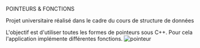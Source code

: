 POINTEURS & FONCTIONS 

Projet universitaire réalisé dans le cadre du cours de structure de données 

L'objectif est d'utiliser toutes les formes de pointeurs sous C++. Pour cela l'application implémente différentes fonctions. 
![pointeur](https://user-images.githubusercontent.com/99471537/210620143-25289025-b458-4faf-9f86-852ea6a50231.jpg)
